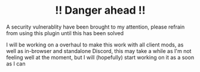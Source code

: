 <h1 align="center">!! Danger ahead !!</h1>

A security vulnerablity have been brought to my attention, please refrain from using this plugin until this has been solved

I will be working on a overhaul to make this work with all client mods, as well as in-browser and standalone Discord, this may take a while as I'm not feeling well at the moment, but I will (hopefully) start working on it as a soon as I can
